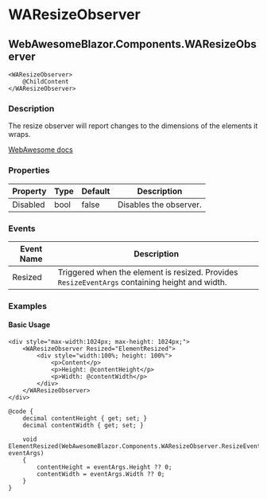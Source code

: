 ﻿# WAResizeObserver
## WebAwesomeBlazor.Components.WAResizeObserver

```HTML+Razor
<WAResizeObserver>
	@ChildContent
</WAResizeObserver>
```

### Description
The resize observer will report changes to the dimensions of the elements it wraps.

[WebAwesome docs](https://webawesome.com/docs/components/resize-observer/)

### Properties
| Property | Type   | Default | Description                              |
|----------|--------|---------|------------------------------------------|
| Disabled | bool | false | Disables the observer. |

### Events
| Event Name  | Description                              |
|-------------|------------------------------------------|
| Resized   | Triggered when the element is resized. Provides `ResizeEventArgs` containing height and width.  |

### Examples

#### Basic Usage
```HTML+Razor
<div style="max-width:1024px; max-height: 1024px;">
    <WAResizeObserver Resized="ElementResized">
        <div style="width:100%; height: 100%">
            <p>Content</p>
            <p>Height: @contentHeight</p>
            <p>Width: @contentWidth</p>
        </div>
    </WAResizeObserver>
</div>

@code {
    decimal contentHeight { get; set; }
    decimal contentWidth { get; set; }

    void ElementResized(WebAwesomeBlazor.Components.WAResizeObserver.ResizeEventArgs eventArgs)
    {
        contentHeight = eventArgs.Height ?? 0;
        contentWidth = eventArgs.Width ?? 0;
    }
}
```